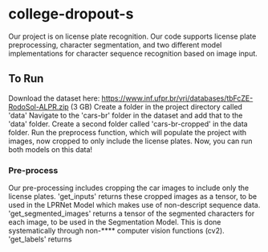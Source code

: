 # college-dropout-s
Our project is on license plate recognition. Our code supports license plate preprocessing, character segmentation, and two different model implementations for character sequence recognition based on image input.

## To Run
Download the dataset here: https://www.inf.ufpr.br/vri/databases/tbFcZE-RodoSol-ALPR.zip (3 GB)
Create a folder in the project directory called 'data'
Navigate to the 'cars-br' folder in the dataset and add that to the 'data' folder.
Create a second folder called 'cars-br-cropped' in the data folder.
Run the preprocess function, which will populate the project with images, now cropped to only include the license plates.
Now, you can run both models on this data!

### Pre-process
Our pre-processing includes cropping the car images to include only the license plates. 
'get_inputs' returns these cropped images as a tensor, to be used in the LPRNet Model which makes use of non-descript sequence data. 
'get_segmented_images' returns a tensor of the segmented characters for each image, to be used in the Segmentation Model. This is done systematically through non-**** computer vision functions (cv2).
'get_labels' returns 
